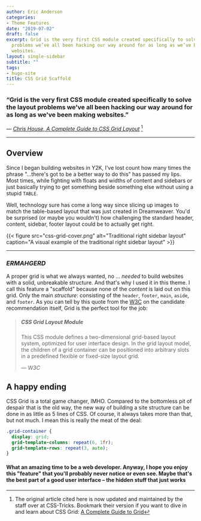 ```yaml
---
author: Eric Anderson
categories:
- Theme Features
date: "2019-07-02"
draft: false
excerpt: Grid is the very first CSS module created specifically to solve the layout
  problems we’ve all been hacking our way around for as long as we’ve been making
  websites.
layout: single-sidebar
subtitle: ""
tags:
- hugo-site
title: CSS Grid Scaffold
---
```


### “Grid is the very first CSS module created specifically to solve the layout problems we've all been hacking our way around for as long as we've been making websites.”

*— [Chris House, A Complete Guide to CSS Grid Layout](http://chris.house/blog/a-complete-guide-css-grid-layout/)* [^1]

---

## Overview

Since I began building websites in Y2K, I've lost count how many times the phrase "...there's got to be a better way to do this" has passed my lips. Most times, while fighting with floats and widths of content and sidebars or just basically trying to get something beside something else without using a stupid `TABLE`.

Well, technology sure has come a long way since slicing up images to match the table-based layout that was just created in Dreamweaver. You'd be surprised (or maybe you wouldn't) how challenging the standard header, content, sidebar, footer layout could be to actually get right.

{{< figure src="css-grid-cover.png" alt="Traditional right sidebar layout" caption="A visual example of the traditional right sidebar layout" >}}

---

### <dfn title="Ermahgerd is a humorous version of the phrase oh my god, written as though pronounced with a heavy influence of extra Rs. It's meant to imitate the sound of someone speaking through a retainer.">ERMAHGERD</dfn>

A proper grid is what we always wanted, no ... *needed* to build websites with a solid, unbreakable structure. And that's why I used it in this theme. I call this feature a "scaffold" because none of the *content* is laid out on this grid. Only the main *structure*: consisting of the `header`, `footer`, `main`, `aside`, and `footer`. As you can tell by this quote from the [W3C](https://www.w3.org/TR/css-grid-1/) on the candidate recommendation itself, Grid is the perfect tool for the job:

> ##### CSS Grid Layout Module
>
> This CSS module defines a two-dimensional grid-based layout system, optimized for user interface design. In the grid layout model, the children of a grid container can be positioned into arbitrary slots in a predefined flexible or fixed-size layout grid.
>
> — *W3C*

## A happy ending

CSS Grid is a total game changer, IMHO. Compared to the bottomless pit of despair that is the old way, the new way of building a site structure can be done in as little as 5 lines of CSS. Of course, it always takes more than that, but not much. I mean this is really the meat of the deal:

```css
.grid-container {
  display: grid;
  grid-template-columns: repeat(6, 1fr);
  grid-template-rows: repeat(3, auto);
}
```

#### What an amazing time to be a web developer. Anyway, I hope you enjoy this "feature" that you'll probably never notice or even see. Maybe that's the best part of a good user interface – the hidden stuff that just works

[^1]: The original article cited here is now updated and maintained by the staff over at CSS-Tricks. Bookmark their version if you want to dive in and learn about CSS Grid: [A Complete Guide to Grid](https://css-tricks.com/snippets/css/complete-guide-grid/)
